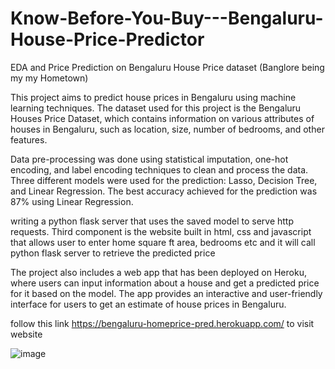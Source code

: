 # Know-Before-You-Buy---Bengaluru-House-Price-Predictor
EDA and Price Prediction on Bengaluru House Price dataset (Banglore being my my Hometown)

This project aims to predict house prices in Bengaluru using machine learning techniques. The dataset used for this project is the Bengaluru Houses Price Dataset, which contains information on various attributes of houses in Bengaluru, such as location, size, number of bedrooms, and other features.

Data pre-processing was done using statistical imputation, one-hot encoding, and label encoding techniques to clean and process the data. Three different models were used for the prediction: Lasso, Decision Tree, and Linear Regression. The best accuracy achieved for the prediction was 87% using Linear Regression.

writing a python flask server that uses the saved model to serve http requests. Third component is the website built in html, css and javascript that allows user to enter home square ft area, bedrooms etc and it will call python flask server to retrieve the predicted price

The project also includes a web app that has been deployed on Heroku, where users can input information about a house and get a predicted price for it based on the model. The app provides an interactive and user-friendly interface for users to get an estimate of house prices in Bengaluru.

follow this link https://bengaluru-homeprice-pred.herokuapp.com/ to visit website

![image](https://github.com/KarthikGowdaRamakrishna/Know-Before-You-Buy---Bengaluru-House-Price-Predictor/assets/144963620/2915e860-473d-4987-8680-5cd3d80f60ff)
